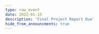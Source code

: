 ```yaml
---
type: raw_event
date: 2022-01-15
description: 'Final Project Report Due'
hide_from_announcments: true
---
```


